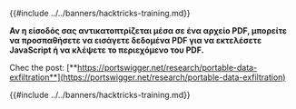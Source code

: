 {{#include ../../banners/hacktricks-training.md}}

**Αν η είσοδός σας αντικατοπτρίζεται μέσα σε ένα αρχείο PDF, μπορείτε να προσπαθήσετε να εισάγετε δεδομένα PDF για να εκτελέσετε JavaScript ή να κλέψετε το περιεχόμενο του PDF.**

Chec the post: [**https://portswigger.net/research/portable-data-exfiltration**](https://portswigger.net/research/portable-data-exfiltration)

{{#include ../../banners/hacktricks-training.md}}
